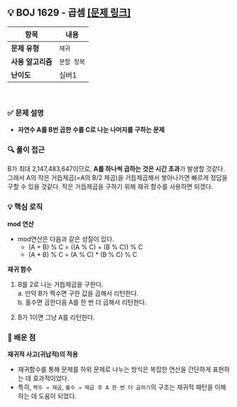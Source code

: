 ## 💡 BOJ 1629 - 곱셈 [[문제 링크]](https://www.acmicpc.net/problem/1629)

| **항목** | **내용** |
| - | - |
| **문제 유형** | `재귀` |
| **사용 알고리즘** | `분할 정복` |
| **난이도** | 실버1 |

<br>

### ✅ **문제 설명**
- **자연수 A를 B번 곱한 수를 C로 나눈 나머지를 구하는 문제**

### 🔍 **풀이 접근**
B가 최대 2,147,483,647이므로, **A를 하나씩 곱하는 것은 시간 초과**가 발생할 것같다. 그래서 A의 작은 거듭제곱(=A의 B/2 제곱)을 거듭제곱해서 쌓아나가면 빠르게 정답을 구할 수 있을 것같다. 작은 거듭제곱을 구하기 위해 재귀 함수를 사용하면 되겠다.

### 💡 **핵심 로직**
**mod 연산**
- mod연산은 다음과 같은 성질이 있다.
  - (A + B) % C = ((A % C) + (B % C)) % C
  - (A \* B) % C = (A % C) \* (B % C) % C

**재귀 함수**

1. B를 2로 나눈 거듭제곱을 구한다.  
  a. 만약 B가 짝수면 구한 값을 곱해서 리턴한다.  
  b. 홀수면 곱한다음 A를 한 번 더 곱해서 리턴한다.  
  
2. B가 1이면 그냥 A를 리턴한다.

### 📌 배운 점
**재귀적 사고(귀납적)의 적용**  
- 재귀함수를 통해 문제를 하위 문제로 나누는 방식은 복잡한 연산을 간단하게 표현하는 데 효과적이었다.
- 특히, `짝수 → 제곱`, `홀수 → 제곱 후 A 한 번 더 곱하기`의 구조는 재귀적 패턴을 이해하는 데 도움이 되었다.
